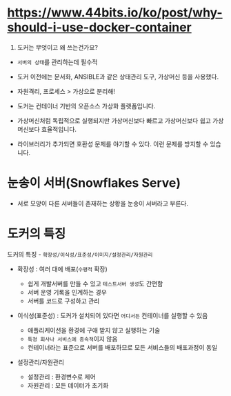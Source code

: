 # https://www.44bits.io/ko/post/why-should-i-use-docker-container

1. 도커는 무엇이고 왜 쓰는건가요?
- `서버의 상태`를 관리하는데 필수적
- 도커 이전에는 문서화, ANSIBLE과 같은 상태관리 도구, 가상머신 등을 사용했다.
- 자원격리, 프로세스 > 가상으로 분리해!
- 도커는 컨테이너 기반의 오픈소스 가상화 플랫폼입니다.
- 가상머신처럼 독립적으로 실행되지만 가상머신보다 빠르고 가상머신보다 쉽고 가상머신보다 효율적입니다.

- 라이브러리가 추가되면 호환성 문제를 야기할 수 있다. 이런 문제를 방지할 수 있습니다.

# 눈송이 서버(Snowflakes Serve)
- 서로 모양이 다른 서버들이 존재하는 상황을 눈송이 서버라고 부른다.

# 도커의 특징
도커의 특징 - `확장성/이식성/표준성/이미지/설정관리/자원관리`
- 확장성 : 여러 대에 배포(`수평적` 확장)
  - 쉽게 개발서버를 만들 수 있고 `테스트서버 생성`도 간편함
  - 서버 운영 기록을 인계하는 경우
  - 서버를 코드로 구성하고 관리

- 이식성(표준성) : 도커가 설치되어 있다면 `어디서든` 컨테이너를 실행할 수 있음 
  - 애플리케이션을 환경에 구애 받지 않고 실행하는 기술
  - `특정 회사나 서비스에 종속적`이지 않음
  - 컨테이너라는 표준으로 서버를 배포하므로 모든 서비스들의 배포과정이 동일

- 설정관리/자원관리
  - 설정관리 : 환경변수로 제어
  - 자원관리 : 모든 데이터가 초기화



